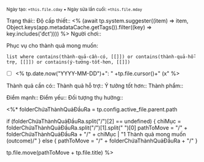 <sub>Ngày tạo: `=this.file.cday` •  Ngày sửa lần cuối: `=this.file.mday`</sub>

Trạng thái::
Độ cấp thiết:: <% (await tp.system.suggester((item) => item, Object.keys(app.metadataCache.getTags()).filter((key) => key.includes('đct')))) %>
Người chơi::

Phục vụ cho thành quả mong muốn:
```dataview
list where contains(thành-quả-cần-có, [[]]) or contains(thành-quả-hỗ-trợ, [[]]) or contains(ý-tưởng-tốt-hơn, [[]]) 
```

- [ ] <% tp.date.now("YYYY-MM-DD")+": " +tp.file.cursor()+" (x"  %>

Thành quả cần có::
Thành quả hỗ trợ::
Ý tưởng tốt hơn::
Thành phẩm::

Điểm mạnh::
Điểm yếu::
Đối tượng thụ hưởng::

<%* folderChứaThànhQuảĐầuRa = tp.config.active_file.parent.path

if (folderChứaThànhQuảĐầuRa.split("/")[2] == undefined) {
chỉMục = folderChứaThànhQuảĐầuRa.split("/")[1].split(" ")[0]
pathToMove = "/" + folderChứaThànhQuảĐầuRa + "/" + chỉMục | "1 Thành quả mong muốn (outcome)/"
} else {
pathToMove = "/" + folderChứaThànhQuảĐầuRa + "/"
} 

tp.file.move(pathToMove + tp.file.title) 
%>